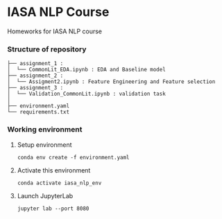 # IASA NLP Course
Homeworks for IASA NLP course
<br>
### Structure of repository

```
├── assignment_1 : 
│  └── CommonLit_EDA.ipynb : EDA and Baseline model
├── assignment_2 : 
│  └── Assigment2.ipynb : Feature Engineering and Feature selection
├── assignment_3 : 
│  └── Validation_CommonLit.ipynb : validation task
│
├── environment.yaml
└── requirements.txt 
```

### Working environment

1. Setup environment

    ```conda env create -f environment.yaml```


2. Activate this environment

    ```conda activate iasa_nlp_env```


3. Launch JupyterLab

    ```jupyter lab --port 8080```
